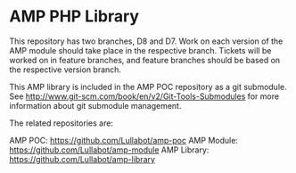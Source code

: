 # AMP PHP Library

This repository has two branches, D8 and D7. Work on each version of the AMP module
should take place in the respective branch. Tickets will be worked on in feature branches,
and feature branches should be based on the respective version branch.

This AMP library is included in the AMP POC repository as a git submodule. See
http://www.git-scm.com/book/en/v2/Git-Tools-Submodules for more information about
git submodule management.

The related repositories are:

AMP POC: https://github.com/Lullabot/amp-poc
AMP Module: https://github.com/Lullabot/amp-module
AMP Library: https://github.com/Lullabot/amp-library
